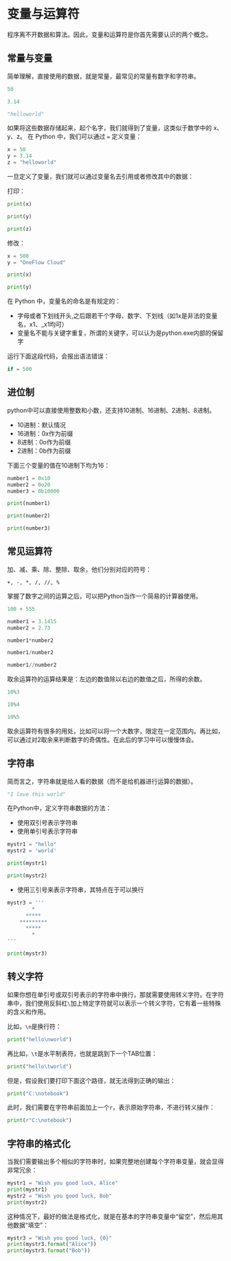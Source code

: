 # 变量与运算符

程序离不开数据和算法。因此，变量和运算符是你首先需要认识的两个概念。


## 常量与变量

简单理解，直接使用的数据，就是常量，最常见的常量有数字和字符串。

```python
50
```

```python
3.14
```

```python
"helloworld"
```

如果将这些数据存储起来，起个名字，我们就得到了变量，这类似于数学中的 x、y、z。
在 Python 中，我们可以通过 `=` 定义变量：

```python
x = 50
y = 3.14
z = "helloworld"
```

一旦定义了变量，我们就可以通过变量名去引用或者修改其中的数据：

打印：

```python
print(x)
```

```python
print(y)
```

```python
print(z)
```

修改：
```python
x = 500
y = "OneFlow Cloud"
```

```python
print(x)
```

```python
print(y)
```

在 Python 中，变量名的命名是有规定的：
- 字母或者下划线开头,之后跟若干个字母、数字、下划线（如1x是非法的变量名，x1、_x1均可）
- 变量名不能与关键字重复，所谓的关键字，可以认为是python.exe内部的保留字

运行下面这段代码，会报出语法错误：

```python
if = 500
```


## 进位制

python中可以直接使用整数和小数，还支持10进制、16进制、2进制、8进制。
- 10进制：默认情况
- 16进制：0x作为前缀
- 8进制：0o作为前缀
- 2进制：0b作为前缀

下面三个变量的值在10进制下均为16：

```python
number1 = 0x10
number2 = 0o20
number3 = 0b10000
```

```python
print(number1)
```

```python
print(number2)
```

```python
print(number3)
```


## 常见运算符

加、减、乘、除、整除、取余，他们分别对应的符号：

```text
+, -, *, /, //, %
```

掌握了数字之间的运算之后，可以把Python当作一个简易的计算器使用。

```python
100 + 555
```

```python
number1 = 3.1415
number2 = 2.73
```

```python
number1*number2
```

```python
number1/number2
```

```python
number1//number2
```

取余运算符的运算结果是：左边的数值除以右边的数值之后，所得的余数。

```python
10%3
```

```python
10%4
```

```python
10%5
```

取余运算符有很多的用处，比如可以将一个大数字，限定在一定范围内。再比如，可以通过对2取余来判断数字的奇偶性。在此后的学习中可以慢慢体会。


## 字符串

简而言之，字符串就是给人看的数据（而不是给机器进行运算的数据）。

```python
"I love this world"
```

在Python中，定义字符串数据的方法：

- 使用双引号表示字符串
- 使用单引号表示字符串

```python
mystr1 = "hello"
mystr2 = 'world'
```

```python
print(mystr1)
```

```python
print(mystr2)
```

- 使用三引号来表示字符串，其特点在于可以换行

```python
mystr3 = '''
        *
      *****
    *********
      *****
        *
'''
```

```python
print(mystr3)
```


## 转义字符

如果你想在单引号或双引号表示的字符串中换行，那就需要使用转义字符。在字符串中，我们使用反斜杠`\`加上特定字符就可以表示一个转义字符，它有着一些特殊的含义和作用。

比如，`\n`是换行符：

```python
print("hello\nworld")
```

再比如，`\t`是水平制表符，也就是跳到下一个TAB位置：

```python
print("hello\tworld")
```

但是，假设我们要打印下面这个路径，就无法得到正确的输出：

```python
print("C:\notebook")
```

此时，我们需要在字符串前面加上一个`r`，表示原始字符串，不进行转义操作：

```python
print(r"C:\notebook")
```


## 字符串的格式化

当我们需要输出多个相似的字符串时，如果完整地创建每个字符串变量，就会显得非常冗余：

```python
mystr1 = "Wish you good luck, Alice"
print(mystr1)
mystr2 = "Wish you good luck, Bob"
print(mystr2)
```

这种情况下，最好的做法是格式化，就是在基本的字符串变量中“留空”，然后用其他数据“填空”：

```python
mystr3 = "Wish you good luck, {0}"
print(mystr3.format("Alice"))
print(mystr3.format("Bob"))
```
